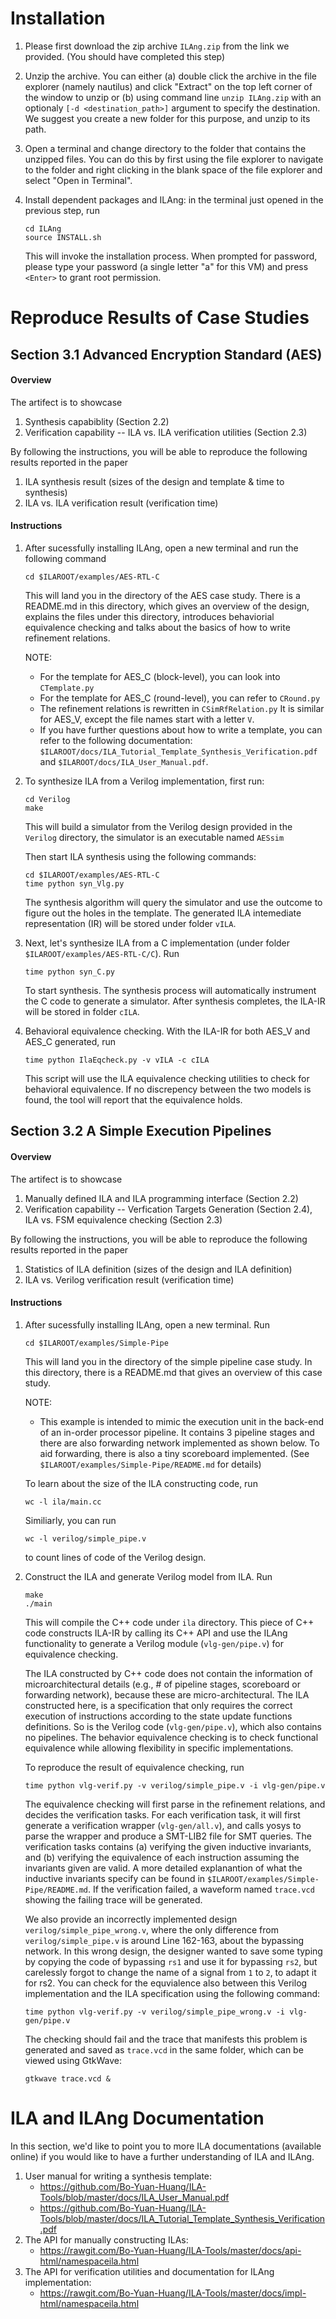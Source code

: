 Installation
==================

1. Please first download the zip archive `ILAng.zip` from the link we provided. (You should have completed this step)

2. Unzip the archive. You can either (a) double click the archive in the file explorer (namely nautilus) and click "Extract" on the top left corner of the window to unzip or (b) using command line `unzip ILAng.zip` with an optionaly `[-d <destination_path>]` argument to specify the destination. We suggest you create a new folder for this purpose, and unzip to its path.

3. Open a terminal and change directory to the folder that contains the unzipped files. You can do this by first using the file explorer to navigate to the folder and right clicking in the blank space of the file explorer and select "Open in Terminal".

4. Install dependent packages and ILAng: in the terminal just opened in the previous step, run 

    ```
    cd ILAng
    source INSTALL.sh
    ```
   
   This will invoke the installation process. When prompted for password, please type your password (a single letter "a" for this VM) and press `<Enter>` to grant root permission. 
 
 
   
Reproduce Results of Case Studies
====================================


Section 3.1 Advanced Encryption Standard (AES)
------------------------------------------------------

#### Overview ####

The artifect is to showcase
   
   1. Synthesis capabiblity (Section 2.2)
   2. Verification capability -- ILA vs. ILA verification utilities (Section 2.3)
  
By following the instructions, you will be able to reproduce the following results
reported in the paper

   1. ILA synthesis result (sizes of the design and template & time to synthesis)
   2. ILA vs. ILA verification result (verification time)


#### Instructions ####

   1. After sucessfully installing ILAng, open a new terminal and run the following command  
      ```
      cd $ILAROOT/examples/AES-RTL-C
      ```

      This will land you in the directory of the AES case study.
      There is a README.md in this directory, which gives an overview of the design,
      explains the files under this directory, introduces behaviorial equivalence 
      checking and talks about the basics of how to write refinement relations.
       
      NOTE:
         * For the template for AES_C (block-level), you can look into `CTemplate.py`
         * For the template for AES_C (round-level), you can refer to `CRound.py` 
         * The refinement relations is rewritten in `CSimRfRelation.py`
           It is similar for AES_V, except the file names start with a letter `V`. 
         * If you have further questions about how to write a template, 
           you can refer to the following documentation: 
           `$ILAROOT/docs/ILA_Tutorial_Template_Synthesis_Verification.pdf` and
           `$ILAROOT/docs/ILA_User_Manual.pdf`.
    
   2. To synthesize ILA from a Verilog implementation, first run:
      ```
      cd Verilog
      make
      ```
        
      This will build a simulator from the Verilog design provided in the `Verilog` 
      directory, the simulator is an executable named `AESsim` 
        
      Then start ILA synthesis using the following commands:
      
      ```
      cd $ILAROOT/examples/AES-RTL-C
      time python syn_Vlg.py
      ```
        
      The synthesis algorithm will query the simulator and use the outcome to figure
      out the holes in the template. The generated ILA intemediate representation (IR)
      will be stored under folder `vILA`.
        
   3. Next, let's synthesize ILA from a C implementation (under folder `$ILAROOT/examples/AES-RTL-C/C`). Run
      ```  
      time python syn_C.py
      ```
            
      To start synthesis. The synthesis process will automatically instrument the C
      code to generate a simulator. After synthesis completes, the ILA-IR will be stored
      in folder `cILA`.
    
   4. Behavioral equivalence checking. With the ILA-IR for both AES_V and AES_C generated, run
      ```
      time python IlaEqcheck.py -v vILA -c cILA
      ```
            
      This script will use the ILA equivalence checking utilities to check for behavioral equivalence.
      If no discrepency between the two models is found, the tool will report that 
      the equivalence holds.
       


Section 3.2  A Simple Execution Pipelines
------------------------------------------------------

#### Overview ####

The artifect is to showcase
   
   1. Manually defined ILA and ILA programming interface (Section 2.2)
   2. Verification capability -- Verfication Targets Generation (Section 2.4), ILA vs. FSM equivalence checking (Section 2.3)
  
By following the instructions, you will be able to reproduce the following results
reported in the paper

   1. Statistics of ILA definition (sizes of the design and ILA definition)
   2. ILA vs. Verilog verification result (verification time)


#### Instructions ####

   1. After sucessfully installing ILAng, open a new terminal. Run  
      ```
      cd $ILAROOT/examples/Simple-Pipe
      ```
        
      This will land you in the directory of the simple pipeline case study.
      In this directory, there is a README.md that gives an overview of this case
      study. 
       
      NOTE:
         * This example is intended to mimic the execution unit in the 
           back-end of an in-order processor pipeline. It contains 3 
           pipeline stages and there are also forwarding network 
           implemented as shown below. To aid forwarding, there is also 
           a tiny scoreboard implemented. (See 
           `$ILAROOT/examples/Simple-Pipe/README.md` for details)

      To learn about the size of the ILA constructing code, run
      ```
      wc -l ila/main.cc
      ```
      Similiarly, you can run
      ```
      wc -l verilog/simple_pipe.v
      ```
      to count lines of code of the Verilog design. 

   2. Construct the ILA and generate Verilog model from ILA. Run
      ```
      make
      ./main
      ```
      
      This will compile the C++ code under `ila` directory. This piece
      of C++ code constructs ILA-IR by calling its C++ API and use the
      ILAng functionality to generate a Verilog module (`vlg-gen/pipe.v`) 
      for equivalence checking.

      The ILA constructed by C++ code does not contain the 
      information of microarchitectural details (e.g., # of pipeline stages,
      scoreboard or forwarding network), because these are micro-architectural.
      The ILA constructed here, is a specification that only requires
      the correct execution of instructions according to the state update
      functions definitions. So is the Verilog code (`vlg-gen/pipe.v`),
      which also contains no pipelines. The behavior equivalence checking
      is to check functional equivalence while allowing flexibility in 
      specific implementations.
      
      To reproduce the result of equivalence checking, run
      ```
      time python vlg-verif.py -v verilog/simple_pipe.v -i vlg-gen/pipe.v
      ```
      
      The equivalence checking will first parse in the refinement relations,
      and decides the verification tasks. For each verification task, it
      will first generate a verification wrapper (`vlg-gen/all.v`), and calls
      yosys to parse the wrapper and produce a SMT-LIB2 file for SMT queries.
      The verification tasks contains (a) verifying the given inductive invariants,
      and (b) verifying the equivalence of each instruction assuming the invariants
      given are valid. A more detailed explanantion of what the inductive
      invariants specify can be found in `$ILAROOT/examples/Simple-Pipe/README.md`.
      If the verification failed, a waveform named `trace.vcd` showing the failing
      trace will be generated.
      
      We also provide an incorrectly implemented design `verilog/simple_pipe_wrong.v`,
      where the only difference from `verilog/simple_pipe.v` is around Line 162-163,
      about the bypassing network. In this wrong design, the designer wanted to 
      save some typing by copying the code of bypassing `rs1` and use it for bypassing
      `rs2`, but carelessly forgot to change the name of a signal from `1` to `2`, to 
      adapt it for rs2. You can check for the equvialence also between this Verilog
      implementation and the ILA specification using the following command:
      ```
      time python vlg-verif.py -v verilog/simple_pipe_wrong.v -i vlg-gen/pipe.v      
      ```

      The checking should fail and the trace that manifests this problem is generated and
      saved as `trace.vcd` in the same folder, which can be viewed using GtkWave:
      ```
      gtkwave trace.vcd &
      ```
      
      
              

ILA and ILAng Documentation
====================================

In this section, we'd like to point you to more ILA documentations (available online) 
if you would like to have a further understanding of ILA and ILAng. 

   1. User manual for writing a synthesis template: 
      * https://github.com/Bo-Yuan-Huang/ILA-Tools/blob/master/docs/ILA_User_Manual.pdf 
      * https://github.com/Bo-Yuan-Huang/ILA-Tools/blob/master/docs/ILA_Tutorial_Template_Synthesis_Verification.pdf 
   2. The API for manually constructing ILAs:
      * https://rawgit.com/Bo-Yuan-Huang/ILA-Tools/master/docs/api-html/namespaceila.html 
   3. The API for verification utilities and documentation for ILAng implementation:
      * https://rawgit.com/Bo-Yuan-Huang/ILA-Tools/master/docs/impl-html/namespaceila.html 




